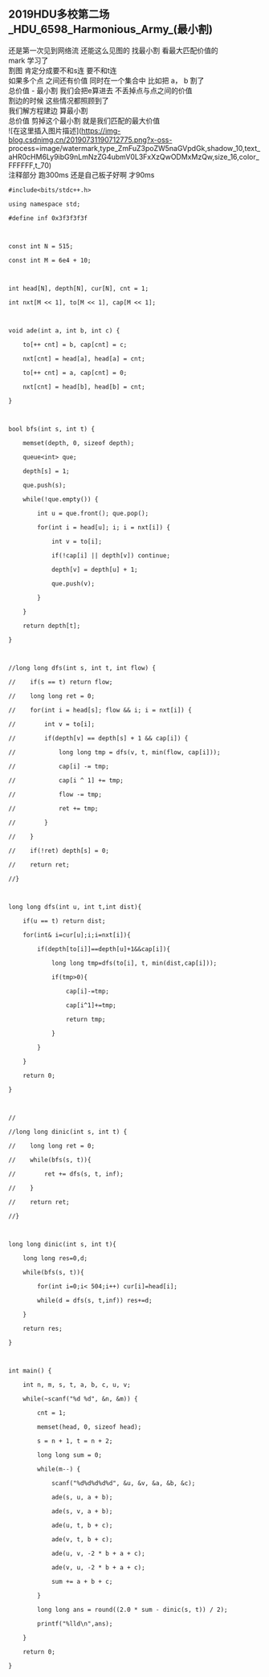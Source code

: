 ## 2019HDU多校第二场_HDU_6598_Harmonious_Army_(最小割)

还是第一次见到网络流 还能这么见图的 找最小割 看最大匹配价值的  
mark 学习了  
割图 肯定分成要不和s连 要不和t连  
如果多个点 之间还有价值 同时在一个集合中 比如把 a， b 割了  
总价值 - 最小割 我们会把e算进去 不丢掉点与点之间的价值  
割边的时候 这些情况都照顾到了  
我们解方程建边 算最小割  
总价值 剪掉这个最小割 就是我们匹配的最大价值  
![在这里插入图片描述](https://img-blog.csdnimg.cn/20190731190712775.png?x-oss-
process=image/watermark,type_ZmFuZ3poZW5naGVpdGk,shadow_10,text_aHR0cHM6Ly9ibG9nLmNzZG4ubmV0L3FxXzQwODMxMzQw,size_16,color_FFFFFF,t_70)  
注释部分 跑300ms 还是自己板子好啊 才90ms

    
    
    #include<bits/stdc++.h>
    using namespace std;
    #define inf 0x3f3f3f3f
    
    const int N = 515;
    const int M = 6e4 + 10;
    
    int head[N], depth[N], cur[N], cnt = 1;
    int nxt[M << 1], to[M << 1], cap[M << 1];
    
    void ade(int a, int b, int c) {
        to[++ cnt] = b, cap[cnt] = c;
        nxt[cnt] = head[a], head[a] = cnt;
        to[++ cnt] = a, cap[cnt] = 0;
        nxt[cnt] = head[b], head[b] = cnt;
    }
    
    bool bfs(int s, int t) {
        memset(depth, 0, sizeof depth);
        queue<int> que;
        depth[s] = 1;
        que.push(s);
        while(!que.empty()) {
            int u = que.front(); que.pop();
            for(int i = head[u]; i; i = nxt[i]) {
                int v = to[i];
                if(!cap[i] || depth[v]) continue;
                depth[v] = depth[u] + 1;
                que.push(v);
            }
        }
        return depth[t];
    }
    
    //long long dfs(int s, int t, int flow) {
    //    if(s == t) return flow;
    //    long long ret = 0;
    //    for(int i = head[s]; flow && i; i = nxt[i]) {
    //        int v = to[i];
    //        if(depth[v] == depth[s] + 1 && cap[i]) {
    //            long long tmp = dfs(v, t, min(flow, cap[i]));
    //            cap[i] -= tmp;
    //            cap[i ^ 1] += tmp;
    //            flow -= tmp;
    //            ret += tmp;
    //        }
    //    }
    //    if(!ret) depth[s] = 0;
    //    return ret;
    //}
    
    long long dfs(int u, int t,int dist){
        if(u == t) return dist;
        for(int& i=cur[u];i;i=nxt[i]){
            if(depth[to[i]]==depth[u]+1&&cap[i]){
                long long tmp=dfs(to[i], t, min(dist,cap[i]));
                if(tmp>0){
                    cap[i]-=tmp;
                    cap[i^1]+=tmp;
                    return tmp;
                }
            }
        }
        return 0;
    }
    
    //
    //long long dinic(int s, int t) {
    //    long long ret = 0;
    //    while(bfs(s, t)){
    //        ret += dfs(s, t, inf);
    //    }
    //    return ret;
    //}
    
    long long dinic(int s, int t){
        long long res=0,d;
        while(bfs(s, t)){
            for(int i=0;i< 504;i++) cur[i]=head[i];
            while(d = dfs(s, t,inf)) res+=d;
        }
        return res;
    }
    
    int main() {
        int n, m, s, t, a, b, c, u, v;
        while(~scanf("%d %d", &n, &m)) {
            cnt = 1;
            memset(head, 0, sizeof head);
            s = n + 1, t = n + 2;
            long long sum = 0;
            while(m--) {
                scanf("%d%d%d%d%d", &u, &v, &a, &b, &c);
                ade(s, u, a + b);
                ade(s, v, a + b);
                ade(u, t, b + c);
                ade(v, t, b + c);
                ade(u, v, -2 * b + a + c);
                ade(v, u, -2 * b + a + c);
                sum += a + b + c;
            }
            long long ans = round((2.0 * sum - dinic(s, t)) / 2);
            printf("%lld\n",ans);
        }
        return 0;
    }
    
    


